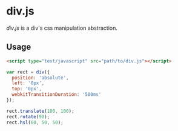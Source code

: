 div.js
======

*div.js* is a div's css manipulation abstraction.

Usage
-----

```html
<script type="text/javascript" src="path/to/div.js"></script>
```

```javascript
var rect = div({
  position: 'absolute',
  left: '0px',
  top: '0px',
  webkitTransitionDuration: '500ms'
});

rect.translate(100, 100);
rect.rotate(90);
rect.hsl(60, 50, 50);
```
